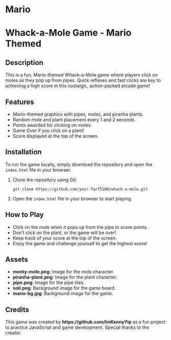 # Mario


<body>
    <h1>Whack-a-Mole Game - Mario Themed</h1>
    <h2>Description</h2>
    <p>This is a fun, Mario-themed Whack-a-Mole game where players click on moles as they pop up from pipes. Quick reflexes and fast clicks are key to achieving a high score in this nostalgic, action-packed arcade game!</p>
    <h2>Features</h2>
    <ul>
        <li>Mario-themed graphics with pipes, moles, and piranha plants.</li>
        <li>Random mole and plant placement every 1 and 2 seconds.</li>
        <li>Points awarded for clicking on moles.</li>
        <li>Game Over if you click on a plant!</li>
        <li>Score displayed at the top of the screen.</li>
    </ul>
    <h2>Installation</h2>
    <p>To run the game locally, simply download the repository and open the <code>index.html</code> file in your browser.</p>
    <ol>
        <li>Clone the repository using Git:</li>
        <pre><code>git clone https://github.com/your-Tarf5100/whack-a-mole.git</code></pre>
        <li>Open the <code>index.html</code> file in your browser to start playing.</li>
    </ol>
    <h2>How to Play</h2>
    <ul>
        <li>Click on the mole when it pops up from the pipe to score points.</li>
        <li>Don't click on the plant, or the game will be over!</li>
        <li>Keep track of your score at the top of the screen.</li>
        <li>Enjoy the game and challenge yourself to get the highest score!</li>
    </ul>
    <h2>Assets</h2>
    <ul>
        <li><strong>monty-mole.png</strong>: Image for the mole character.</li>
        <li><strong>piranha-plant.png</strong>: Image for the plant character.</li>
        <li><strong>pipe.png</strong>: Image for the pipe tiles.</li>
        <li><strong>soil.png</strong>: Background image for the game board.</li>
        <li><strong>mario-bg.jpg</strong>: Background image for the game.</li>
    </ul>
    <h2>Credits</h2>
    <p>This game was created by <strong>https://github.com/ImKennyYip</strong> as a fun project to practice JavaScript and game development. Special thanks to the creator.</p>


</body>
</html>

